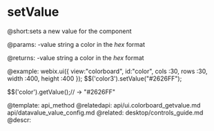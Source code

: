 setValue
=============


@short:sets a new value for the component
	

@params:
-value	string	a color in the <i>hex</i> format	

@returns:
-value	string	a color in the <i>hex</i> format	

@example:
webix.ui({ 
    view:"colorboard",
    id:"color",
    cols    :30,
    rows    :30,
    width   :400,
    height  :400
});
$$('color3').setValue("#2626FF");

$$('color').getValue();// -> "#2626FF"


@template:	api_method
@relatedapi:
	api/ui.colorboard_getvalue.md
    api/datavalue_value_config.md
@related: 
	desktop/controls_guide.md
@descr:


